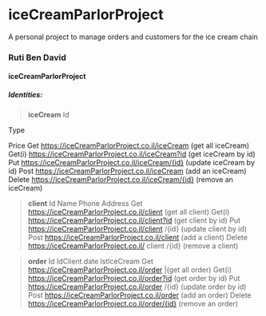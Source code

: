 # iceCreamParlorProject
A personal project to manage orders and customers for the ice cream chain
### Ruti Ben David
#### iceCreamParlorProject
##### Identities:
> __iceCream__ 
Id

Type

Price
Get  https://iceCreamParlorProject.co.il/iceCream (get all iceCream)
Get(i)  https://iceCreamParlorProject.co.il/iceCream?id (get iceCream by id)
Put  https://iceCreamParlorProject.co.il/iceCream/{id} (update iceCream by id)
Post   https://iceCreamParlorProject.co.il/iceCream (add an iceCream)
Delete   https://iceCreamParlorProject.co.il/iceCream/{id} (remove an iceCream)

> __client__
Id
Name
Phone
Address
Get   https://iceCreamParlorProject.co.il/client (get all client)
Get(i)  https://iceCreamParlorProject.co.il/client?id (get client by id)
Put  https://iceCreamParlorProject.co.il/client /{id} (update client by id)
Post   https://iceCreamParlorProject.co.il/client (add a client)
Delete https://iceCreamParlorProject.co.il/ client /{id} (remove a client)

> __order__
Id
IdClient
date
lstIceCream
Get  https://iceCreamParlorProject.co.il/order |(get all order)
Get(i) https://iceCreamParlorProject.co.il/order?id (get order by id)
Put  https://iceCreamParlorProject.co.il/order /{id} (update order by id)
Post   https://iceCreamParlorProject.co.il/order (add an order)
Delete https://iceCreamParlorProject.co.il/order/{id} (remove an order)

